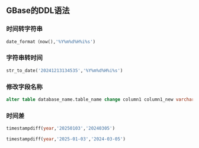 ## GBase的DDL语法

### 时间转字符串

```sql
date_format（now(),'%Y%m%d%H%i%s')
```



### 字符串转时间

```sql
str_to_date('20241213134535','%Y%m%d%H%i%s')
```

### 修改字段名称

```sql
alter table database_name.table_name change column1 column1_new varchar(10);
```

### 时间差

```sql
timestampdiff(year,'20250103','20240305')
```

```sql
timestampdiff(year,'2025-01-03','2024-03-05')
```

